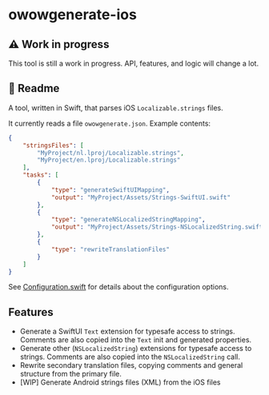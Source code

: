 # owowgenerate-ios

## ⚠️ Work in progress

This tool is still a work in progress. API, features, and logic will change a lot.

## 🧐 Readme

A tool, written in Swift, that parses iOS `Localizable.strings` files.

It currently reads a file `owowgenerate.json`. Example contents:

```json
{
    "stringsFiles": [
        "MyProject/nl.lproj/Localizable.strings",
        "MyProject/en.lproj/Localizable.strings"
    ],
    "tasks": [
        {
            "type": "generateSwiftUIMapping",
            "output": "MyProject/Assets/Strings-SwiftUI.swift"
        },
        {
            "type": "generateNSLocalizedStringMapping",
            "output": "MyProject/Assets/Strings-NSLocalizedString.swift"
        },
        {
            "type": "rewriteTranslationFiles"
        }
    ]
}
```
See [Configuration.swift](Sources/owowgenerate-ios/Configuration/Configuration.swift) for details about the configuration options.

## Features

- Generate a SwiftUI `Text` extension for typesafe access to strings. Comments are also copied into the `Text` init and generated properties.
- Generate other (`NSLocalizedString`) extensions for typesafe access to strings. Comments are also copied into the `NSLocalizedString` call.
- Rewrite secondary translation files, copying comments and general structure from the primary file.
- [WIP] Generate Android strings files (XML) from the iOS files
